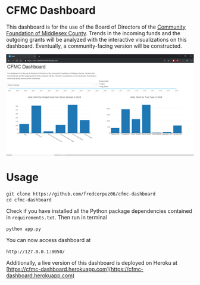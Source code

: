 # CFMC Dashboard
This dashboard is for the use of the Board of Directors of the [Community Foundation of Middlesex County](https://middlesexcountycf.org). Trends in the incoming funds and the outgoing grants will be analyzed with the interactive visualizations on this dashboard. Eventually, a community-facing version will be constructed. 

![dashboard-screenshot](./data/dashboard_v1.png)


# Usage

```
git clone https://github.com/fredcorpuz06/cfmc-dashboard
cd cfmc-dashboard
```
Check if you have installed all the Python package dependencies contained in `requirements.txt`. Then run in terminal
```
python app.py
```
You can now access dashboard at 
```
http://127.0.0.1:8050/
```

Additionally, a live version of this dashboard is deployed on Heroku at [https://cfmc-dashboard.herokuapp.com](https://cfmc-dashboard.herokuapp.com)



